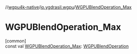 //[wgpu4k-native](../../index.md)/[io.ygdrasil.wgpu](index.md)/[WGPUBlendOperation_Max](-w-g-p-u-blend-operation_-max.md)

# WGPUBlendOperation_Max

[common]\
const val [WGPUBlendOperation_Max](-w-g-p-u-blend-operation_-max.md): [WGPUBlendOperation](-w-g-p-u-blend-operation/index.md)